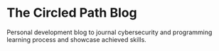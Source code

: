 # The Circled Path Blog
Personal development blog to journal cybersecurity and programming learning process and showcase achieved skills.
